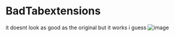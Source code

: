 # BadTabextensions
it doesnt look as good as the original but it works i guess
![image](https://user-images.githubusercontent.com/52731127/209819206-a0f741c9-7c5c-4979-8765-182d042c2a2a.png)
